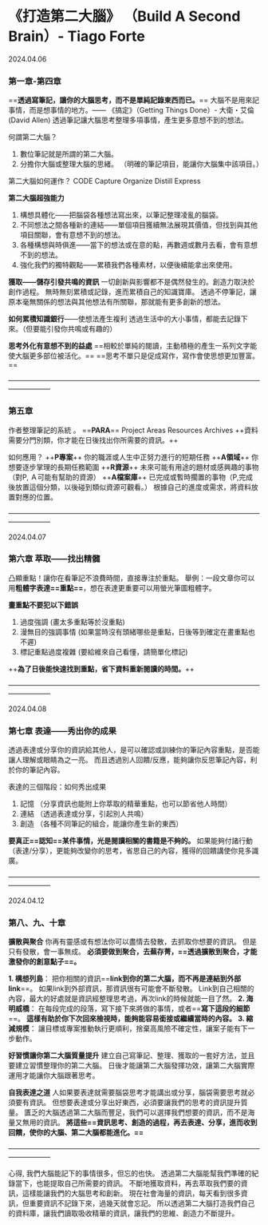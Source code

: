 # 《打造第二大腦》 （Build A Second Brain）- Tiago Forte

2024.04.06

### 第一章-第四章

==**透過寫筆記，讓你的大腦思考，而不是單純記錄東西而已。**==
大腦不是用來記事情，而是想事情的地方。—— 《搞定》（Getting Things Done）- 大衛・艾倫(David Allen)
透過筆記讓大腦思考整理多項事情，產生更多意想不到的想法。

何謂第二大腦？
1. 數位筆記就是所謂的第二大腦。
2. 分擔你大腦或整理大腦的思緒。 （明確的筆記項目，能讓你大腦集中該項目。）

第二大腦如何運作？
CODE
Capture	
Organize
Distill
Express

**第二大腦超強能力**
1. 構想具體化——把腦袋各種想法寫出來，以筆記整理凌亂的腦袋。
2. 不同想法之間各種新的連結——單個項目獲續無法展現其價值，但找到與其他項目關聯，會有意想不到的想法。
3. 各種構想與時俱進——當下的想法或在意的點，再數週或數月去看，會有意想不到的想法。
4. 強化我們的獨特觀點——累積我們各種素材，以便後續能拿出來使用。

**獲取——儲存引發共鳴的資訊**
一切創新與影響都不是偶然發生的。創造力取決於創作過程。
無時無刻累積或記錄，進而累積自己的知識寶庫。
透過不停筆記，讓原本毫無關係的想法與其他想法有所關聯，那就能有更多創新的想法。

**如何累積知識銀行**——使想法產生複利
透過生活中的大小事情，都能去記錄下來。（但要能引發你共鳴或有趣的）

**思考外化有意想不到的益處**
==相較於單純的閱讀，主動積極的產生一系列文字能使大腦更多部位被活化。==
==思考不單只是促成寫作，寫作會使思想更加豐富。==

——————————————————————————————————————————

### 第五章

作者整理筆記的系統 。
==**PARA**==
Project
Areas
Resources
Archives
++資料需要分門別類，你才能在日後找出你所需要的資訊。++

如何應用？
++**P專案**++	你的職涯或人生中正努力進行的短期任務
++**A領域**++	你想要逐步掌理的長期任務範圍
++**R資源**++	未來可能有用途的題材或感興趣的事物（對P, Ａ可能有幫助的資源）
++**A檔案庫**++	已完成或暫時擱置的事物（P,完成後放置這個分類，以後碰到類似資源可觀看。）
根據自己的進度或需求，將資料放置對應的位置。

——————————————————————————————————————————

2024.04.07

### 第六章 萃取——找出精髓

凸顯重點！讓你在看筆記不浪費時間，直接專注於重點。
舉例：一段文章你可以用**粗體字表達==重點==**，想在表達更重要可以用螢光筆圖粗體字。

**畫重點不要犯以下錯誤**
1. 過度強調		(畫太多重點等於沒重點)
2. 漫無目的強調事情	(如果當時沒有頭緒哪些是重點，日後等到確定在畫重點也不遲)
3. 標記重點過度複雜	(要給維來自己看懂，請簡單化標記)

++**為了日後能快速找到重點，省下資料重新閱讀的時間。**++

——————————————————————————————————————————

2024.04.08

### 第七章 表達——秀出你的成果

透過表達或分享你的資訊給其他人，是可以確認或訓練你的筆記內容重點，是否能讓人理解或眼睛為之一亮。
而且透過別人回饋/反應，能夠讓你反思筆記內容，利於你的筆記內容。

表達的三個階段：如何秀出成果
1. 記憶 （分享資訊也能附上你萃取的精華重點，也可以節省他人時間）
2. 連結 （透過表達或分享，引起別人共鳴）
3. 創造 （各種不同筆記的組合，能讓你產生新的東西）

**要真正==認知==某件事情，光是閱讀相關的書籍是不夠的。**
如果能夠付諸行動（表達/分享），更能夠改變你的思考，省思自己的內容，獲得的回饋講使你見多識廣。

——————————————————————————————————————————

2024.04.12

### 第八、九、十章

**擴散與聚合**
你再有靈感或有想法你可以盡情去發散，去抓取你想要的資訊。
但是只有發散，會一事無成。
**必須要做到聚合，去蕪存菁，==透過擴散到聚合，才能激發你的創意點子==。**

**1. 構想列島**：
把你相關的資訊==**link到你的第二大腦，而不再是連結到外部link**==。
如果link到外部資訊，那資訊很有可能會不斷發散。
Link到自己相關的內容，最大的好處就是資訊經整理思考過，再次link的時候就能一目了然。
**2. 海明威橋**：
在每段完成的段落，寫下接下來將做的事情，或者==**寫下這段的細節**==。
**這樣有助於你下次回來檢視時，能夠能容易銜接或繼續當時的內容。**
**3. 縮減規模**：
讓目標或專案推動執行更順利，捨棄高風險不確定性，讓案子能有下一步動作。

**好習慣讓你第二大腦質量提升**
建立自己寫筆記、整理、獲取的一套好方法，並且要建立習慣整理你的第二大腦。
日後才能讓第二大腦發揮功效，讓第二大腦實際運用才能讓你大腦跟著思考。

**自我表達之道**
人如果要表達就需要腦袋思考才能講出或分享，腦袋需要思考就必須要有資訊。
但想要表達或分享出好東西，必須要讓我們的思考的資訊提升質量。
匱乏的大腦透過第二大腦而豐足，我們可以選擇我們想要的資訊，而不是海量又無用的資訊。
**將這些==資訊思考、創造的過程，再去表達、分享，進而收到回饋，使你的大腦、第二大腦都能進化。==**


——————————————————————————————————————————

心得,
我們大腦能記下的事情很多，但忘的也快。
透過第二大腦能幫我們準確的紀錄當下，也能提取自己所需要的資訊。
不斷地獲取資料，再去萃取我們要的資訊，這樣能讓我們的大腦思考和創新。
現在社會海量的資訊，每天看到很多資訊，但重要資訊不記錄下來，過幾天就會忘記。
所以透過第二大腦打造我們自己的資料庫，讓我們讀取吸收精華的資訊，讓我們的思維、創造力不斷提升。